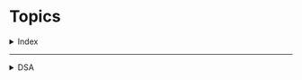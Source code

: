 # Topics

<details>
<summary>Index</summary>

## Index
1. DSA
2. Design Patterns
3. Web Worker
4. JS Coding
</details>

---

<details>
<summary>DSA</summary>

## DSA
1. Arrays
2. Stack
3. Queue
4. Linked List
<details>

---

<details>
<summary>Design Pattern</summary>

## Design Pattern
1. Singleton
2. Factory
3. Abstract Pattern
</details>

---

<details>
<summary>Web Worker</summary>

## Web Worker
</details>

---

<details>
<summary>JS Coding</summary>

## JS Coding
<details>